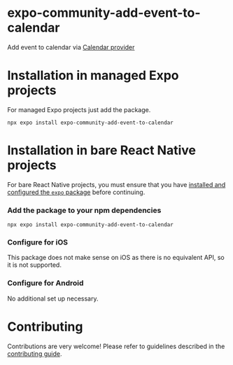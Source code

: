 # expo-community-add-event-to-calendar

Add event to calendar via [Calendar provider](https://developer.android.com/guide/topics/providers/calendar-provider)

# Installation in managed Expo projects

For managed Expo projects just add the package.

```
npx expo install expo-community-add-event-to-calendar
```

# Installation in bare React Native projects

For bare React Native projects, you must ensure that you have [installed and configured the `expo` package](https://docs.expo.dev/bare/installing-expo-modules/) before continuing.

### Add the package to your npm dependencies

```
npx expo install expo-community-add-event-to-calendar
```

### Configure for iOS

This package does not make sense on iOS as there is no equivalent API, so it is not supported.

### Configure for Android

No additional set up necessary.

# Contributing

Contributions are very welcome! Please refer to guidelines described in the [contributing guide]( https://github.com/expo/expo#contributing).
